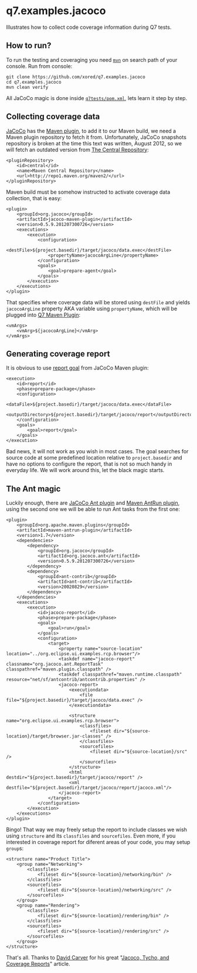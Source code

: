 q7.examples.jacoco
==================

Illustrates how to collect code coverage information during Q7 tests.

How to run?
-----------

To run the testing and coveraging you need [`mvn`][maven] on search path of your console. Run from console:

    git clone https://github.com/xored/q7.examples.jacoco
    cd q7.examples.jacoco
    mvn clean verify
    
[maven]: http://maven.apache.org/

All JaCoCo magic is done inside [`q7tests/pom.xml`][pom], lets learn it step by step.

Collecting coverage data
------------------------

[pom]: https://github.com/xored/q7.examples.jacoco/blob/master/q7tests/pom.xml

[JaCoCo][jacoco] has the [Maven plugin][maven-plugin], to add it to our Maven build, we need a Maven plugin repository to fetch it from. Unfortunately, JaCoCo snapshots repository is broken at the time this text was written, August 2012, so we will fetch an outdated version from [The Central Repository][central-repo]:

    <pluginRepository>
        <id>central</id>
        <name>Maven Central Repository</name>
        <url>http://repo1.maven.org/maven2/</url>
    </pluginRepository>

[jacoco]: http://www.eclemma.org/jacoco/
[maven-plugin]: http://www.eclemma.org/jacoco/trunk/doc/maven.html
[central-repo]: http://search.maven.org/#search|ga|1|g%3Aorg.jacoco

Maven build must be somehow instructed to activate coverage data collection, that is easy:

    <plugin>
        <groupId>org.jacoco</groupId>
        <artifactId>jacoco-maven-plugin</artifactId>
        <version>0.5.9.201207300726</version>
		<executions>
			<execution>
                <configuration>
                    <destFile>${project.basedir}/target/jacoco/data.exec</destFile>
                    <propertyName>jacocoArgLine</propertyName>
                </configuration>
				<goals>
					<goal>prepare-agent</goal>
				</goals>
			</execution>
		</executions>
    </plugin>

That specifies where coverage data will be stored using `destFile` and yields `jacocoArgLine` property AKA variable using `propertyName`, which will be plugged into [Q7 Maven Plugin][q7-plugin]:

    <vmArgs>
        <vmArg>${jacocoArgLine}</vmArg>
    </vmArgs>

[q7-plugin]: http://help.xored.com/display/Q7/Q7+Maven+Plugin

Generating coverage report
--------------------------

It is obvious to use [report goal][report-goal] from JaCoCo Maven plugin:

	<execution>
		<id>report</id>
		<phase>prepare-package</phase>
		<configuration>
			<dataFile>${project.basedir}/target/jacoco/data.exec</dataFile>
			<outputDirectory>${project.basedir}/target/jacoco/report</outputDirectory>
		</configuration>
		<goals>
			<goal>report</goal>
		</goals>
	</execution>

Bad news, it will not work as you wish in most cases. The goal searches for source code at some predefined location relative to `project.basedir` and have no options to configure the report, that is not so much handy in everyday life. We will work around this, let the black magic starts.

[report-goal]: http://www.eclemma.org/jacoco/trunk/doc/report-mojo.html

The Ant magic
-------------

Luckily enough, there are [JaCoCo Ant plugin][jacoco-ant] and [Maven AntRun plugin][maven-ant], using the second one we will be able to run Ant tasks from the first one:

    <plugin>
        <groupId>org.apache.maven.plugins</groupId>
        <artifactId>maven-antrun-plugin</artifactId>
        <version>1.7</version>
        <dependencies>
            <dependency>
                <groupId>org.jacoco</groupId>
                <artifactId>org.jacoco.ant</artifactId>
                <version>0.5.9.201207300726</version>
            </dependency>
            <dependency>
                <groupId>ant-contrib</groupId>
                <artifactId>ant-contrib</artifactId>
                <version>20020829</version>
            </dependency>
        </dependencies>
        <executions>
            <execution>
                <id>jacoco-report</id>
                <phase>prepare-package</phase>
                <goals>
                    <goal>run</goal>
                </goals>
                <configuration>
                    <target>
                        <property name="source-location" location="../org.eclipse.ui.examples.rcp.browser"/>
                        <taskdef name="jacoco-report" classname="org.jacoco.ant.ReportTask" classpathref="maven.plugin.classpath" />
                        <taskdef classpathref="maven.runtime.classpath" resource="net/sf/antcontrib/antcontrib.properties" />
                        <jacoco-report>
                            <executiondata>
                                <file file="${project.basedir}/target/jacoco/data.exec" />
                            </executiondata>

                            <structure name="org.eclipse.ui.examples.rcp.browser">
                                <classfiles>
                                    <fileset dir="${source-location}/target/browser.jar-classes" />
                                </classfiles>
                                <sourcefiles>
                                    <fileset dir="${source-location}/src" />
                                </sourcefiles>
                            </structure>
                            <html destdir="${project.basedir}/target/jacoco/report" />
                            <xml destfile="${project.basedir}/target/jacoco/report/jacoco.xml"/>
                        </jacoco-report>
                    </target>
                </configuration>
            </execution>
        </executions>
    </plugin>

Bingo! That way we may freely setup the report to include classes we wish using `structure` and its `classfiles` and `sourcefiles`. Even more, if you interested in coverage report for diferent areas of your code, you may setup `group`s:

	<structure name="Product Title">
	    <group name="Networking">
	        <classfiles>
	            <fileset dir="${source-location}/networking/bin" />
	        </classfiles>
	        <sourcefiles>
	            <fileset dir="${source-location}/networking/src" />
	        </sourcefiles>
	    </group>    
	    <group name="Rendering">
	        <classfiles>
	            <fileset dir="${source-location}/rendering/bin" />
	        </classfiles>
	        <sourcefiles>
	            <fileset dir="${source-location}/rendering/src" />
	        </sourcefiles>
	    </group>    
	</structure>

That's all. Thanks to [David Carver][david] for his great "[Jacoco, Tycho, and Coverage Reports][article]" article.

[jacoco-ant]: http://www.eclemma.org/jacoco/trunk/doc/ant.html
[maven-ant]: http://maven.apache.org/plugins/maven-antrun-plugin/
[david]: http://intellectualcramps.wordpress.com/about/
[article]: http://intellectualcramps.wordpress.com/2012/03/22/jacoco-tycho-and-coverage-reports/
